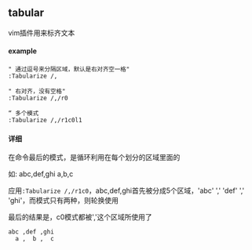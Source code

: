
tabular
------------------------------------

vim插件用来标齐文本

#### example

    " 通过逗号来分隔区域，默认是右对齐空一格"
    :Tabularize /,

    " 右对齐，没有空格"
    :Tabularize /,/r0

    “ 多个模式
    :Tabularize /,/r1c0l1

#### 详细

在命令最后的模式，是循环利用在每个划分的区域里面的

如:
    abc,def,ghi
    a,b,c

应用`:Tabularize /,/r1c0`，abc,def,ghi首先被分成5个区域，'abc' ',' 'def' ',' 'ghi'，而模式只有两种，则轮换使用

最后的结果是，c0模式都被','这个区域所使用了

    abc ,def ,ghi
      a ,  b ,  c
